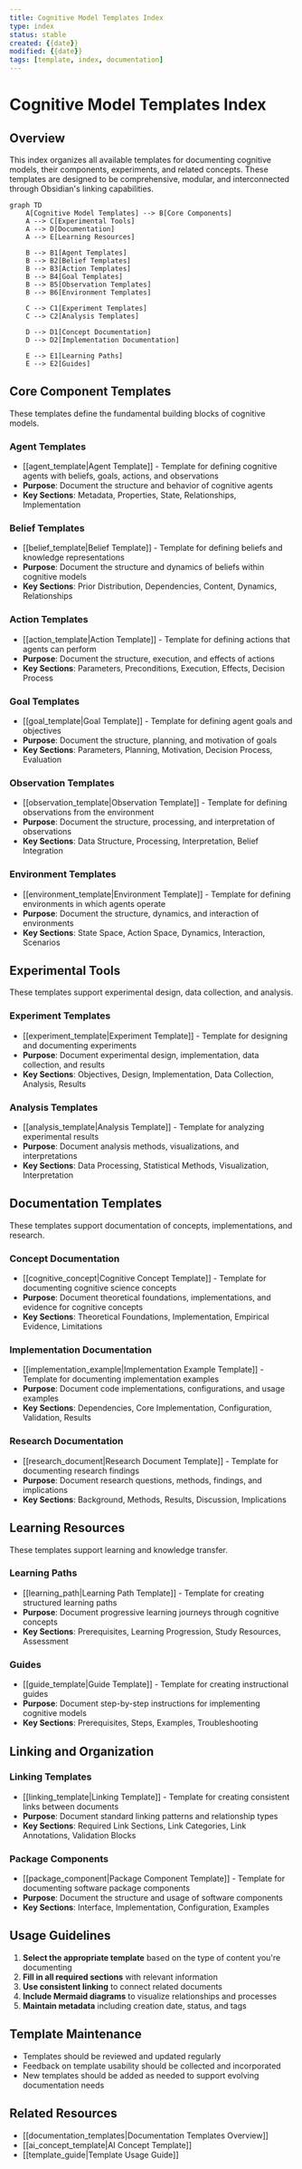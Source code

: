 ```yaml
---
title: Cognitive Model Templates Index
type: index
status: stable
created: {{date}}
modified: {{date}}
tags: [template, index, documentation]
---
```


# Cognitive Model Templates Index

## Overview

This index organizes all available templates for documenting cognitive models, their components, experiments, and related concepts. These templates are designed to be comprehensive, modular, and interconnected through Obsidian's linking capabilities.

```mermaid
graph TD
    A[Cognitive Model Templates] --> B[Core Components]
    A --> C[Experimental Tools]
    A --> D[Documentation]
    A --> E[Learning Resources]
    
    B --> B1[Agent Templates]
    B --> B2[Belief Templates]
    B --> B3[Action Templates]
    B --> B4[Goal Templates]
    B --> B5[Observation Templates]
    B --> B6[Environment Templates]
    
    C --> C1[Experiment Templates]
    C --> C2[Analysis Templates]
    
    D --> D1[Concept Documentation]
    D --> D2[Implementation Documentation]
    
    E --> E1[Learning Paths]
    E --> E2[Guides]
```

## Core Component Templates

These templates define the fundamental building blocks of cognitive models.

### Agent Templates
- [[agent_template|Agent Template]] - Template for defining cognitive agents with beliefs, goals, actions, and observations
- **Purpose**: Document the structure and behavior of cognitive agents
- **Key Sections**: Metadata, Properties, State, Relationships, Implementation

### Belief Templates
- [[belief_template|Belief Template]] - Template for defining beliefs and knowledge representations
- **Purpose**: Document the structure and dynamics of beliefs within cognitive models
- **Key Sections**: Prior Distribution, Dependencies, Content, Dynamics, Relationships

### Action Templates
- [[action_template|Action Template]] - Template for defining actions that agents can perform
- **Purpose**: Document the structure, execution, and effects of actions
- **Key Sections**: Parameters, Preconditions, Execution, Effects, Decision Process

### Goal Templates
- [[goal_template|Goal Template]] - Template for defining agent goals and objectives
- **Purpose**: Document the structure, planning, and motivation of goals
- **Key Sections**: Parameters, Planning, Motivation, Decision Process, Evaluation

### Observation Templates
- [[observation_template|Observation Template]] - Template for defining observations from the environment
- **Purpose**: Document the structure, processing, and interpretation of observations
- **Key Sections**: Data Structure, Processing, Interpretation, Belief Integration

### Environment Templates
- [[environment_template|Environment Template]] - Template for defining environments in which agents operate
- **Purpose**: Document the structure, dynamics, and interaction of environments
- **Key Sections**: State Space, Action Space, Dynamics, Interaction, Scenarios

## Experimental Tools

These templates support experimental design, data collection, and analysis.

### Experiment Templates
- [[experiment_template|Experiment Template]] - Template for designing and documenting experiments
- **Purpose**: Document experimental design, implementation, data collection, and results
- **Key Sections**: Objectives, Design, Implementation, Data Collection, Analysis, Results

### Analysis Templates
- [[analysis_template|Analysis Template]] - Template for analyzing experimental results
- **Purpose**: Document analysis methods, visualizations, and interpretations
- **Key Sections**: Data Processing, Statistical Methods, Visualization, Interpretation

## Documentation Templates

These templates support documentation of concepts, implementations, and research.

### Concept Documentation
- [[cognitive_concept|Cognitive Concept Template]] - Template for documenting cognitive science concepts
- **Purpose**: Document theoretical foundations, implementations, and evidence for cognitive concepts
- **Key Sections**: Theoretical Foundations, Implementation, Empirical Evidence, Limitations

### Implementation Documentation
- [[implementation_example|Implementation Example Template]] - Template for documenting implementation examples
- **Purpose**: Document code implementations, configurations, and usage examples
- **Key Sections**: Dependencies, Core Implementation, Configuration, Validation, Results

### Research Documentation
- [[research_document|Research Document Template]] - Template for documenting research findings
- **Purpose**: Document research questions, methods, findings, and implications
- **Key Sections**: Background, Methods, Results, Discussion, Implications

## Learning Resources

These templates support learning and knowledge transfer.

### Learning Paths
- [[learning_path|Learning Path Template]] - Template for creating structured learning paths
- **Purpose**: Document progressive learning journeys through cognitive concepts
- **Key Sections**: Prerequisites, Learning Progression, Study Resources, Assessment

### Guides
- [[guide_template|Guide Template]] - Template for creating instructional guides
- **Purpose**: Document step-by-step instructions for implementing cognitive models
- **Key Sections**: Prerequisites, Steps, Examples, Troubleshooting

## Linking and Organization

### Linking Templates
- [[linking_template|Linking Template]] - Template for creating consistent links between documents
- **Purpose**: Document standard linking patterns and relationship types
- **Key Sections**: Required Link Sections, Link Categories, Link Annotations, Validation Blocks

### Package Components
- [[package_component|Package Component Template]] - Template for documenting software package components
- **Purpose**: Document the structure and usage of software components
- **Key Sections**: Interface, Implementation, Configuration, Examples

## Usage Guidelines

1. **Select the appropriate template** based on the type of content you're documenting
2. **Fill in all required sections** with relevant information
3. **Use consistent linking** to connect related documents
4. **Include Mermaid diagrams** to visualize relationships and processes
5. **Maintain metadata** including creation date, status, and tags

## Template Maintenance

- Templates should be reviewed and updated regularly
- Feedback on template usability should be collected and incorporated
- New templates should be added as needed to support evolving documentation needs

## Related Resources

- [[documentation_templates|Documentation Templates Overview]]
- [[ai_concept_template|AI Concept Template]]
- [[template_guide|Template Usage Guide]] 